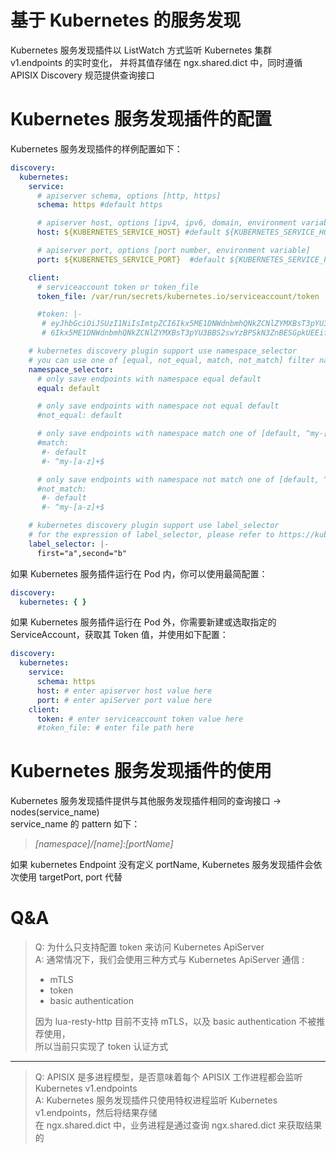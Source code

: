 <!--
#
# Licensed to the Apache Software Foundation (ASF) under one or more
# contributor license agreements.  See the NOTICE file distributed with
# this work for additional information regarding copyright ownership.
# The ASF licenses this file to You under the Apache License, Version 2.0
# (the "License"); you may not use this file except in compliance with
# the License.  You may obtain a copy of the License at
#
#     http://www.apache.org/licenses/LICENSE-2.0
#
# Unless required by applicable law or agreed to in writing, software
# distributed under the License is distributed on an "AS IS" BASIS,
# WITHOUT WARRANTIES OR CONDITIONS OF ANY KIND, either express or implied.
# See the License for the specific language governing permissions and
# limitations under the License.
#
-->

# 基于 Kubernetes 的服务发现

Kubernetes 服务发现插件以 ListWatch 方式监听 Kubernetes 集群 v1.endpoints 的实时变化，
并将其值存储在 ngx.shared.dict 中，同时遵循 APISIX Discovery 规范提供查询接口

# Kubernetes 服务发现插件的配置

Kubernetes 服务发现插件的样例配置如下：

```yaml
discovery:
  kubernetes:
    service:
      # apiserver schema, options [http, https]
      schema: https #default https

      # apiserver host, options [ipv4, ipv6, domain, environment variable]
      host: ${KUBERNETES_SERVICE_HOST} #default ${KUBERNETES_SERVICE_HOST}

      # apiserver port, options [port number, environment variable]
      port: ${KUBERNETES_SERVICE_PORT}  #default ${KUBERNETES_SERVICE_PORT}

    client:
      # serviceaccount token or token_file
      token_file: /var/run/secrets/kubernetes.io/serviceaccount/token

      #token: |-
       # eyJhbGciOiJSUzI1NiIsImtpZCI6Ikx5ME1DNWdnbmhQNkZCNlZYMXBsT3pYU3BBS2swYzBPSkN3ZnBESGpkUEEif
       # 6Ikx5ME1DNWdnbmhQNkZCNlZYMXBsT3pYU3BBS2swYzBPSkN3ZnBESGpkUEEifeyJhbGciOiJSUzI1NiIsImtpZCI

    # kubernetes discovery plugin support use namespace_selector
    # you can use one of [equal, not_equal, match, not_match] filter namespace
    namespace_selector:
      # only save endpoints with namespace equal default
      equal: default

      # only save endpoints with namespace not equal default
      #not_equal: default

      # only save endpoints with namespace match one of [default, ^my-[a-z]+$]
      #match:
       #- default
       #- ^my-[a-z]+$

      # only save endpoints with namespace not match one of [default, ^my-[a-z]+$]
      #not_match:
       #- default
       #- ^my-[a-z]+$

    # kubernetes discovery plugin support use label_selector
    # for the expression of label_selector, please refer to https://kubernetes.io/docs/concepts/overview/working-with-objects/labels
    label_selector: |-
      first="a",second="b"
```

如果 Kubernetes 服务插件运行在 Pod 内，你可以使用最简配置：

```yaml
discovery:
  kubernetes: { }
```

如果 Kubernetes 服务插件运行在 Pod 外，你需要新建或选取指定的 ServiceAccount，获取其 Token 值，并使用如下配置：

```yaml
discovery:
  kubernetes:
    service:
      schema: https
      host: # enter apiserver host value here
      port: # enter apiServer port value here
    client:
      token: # enter serviceaccount token value here
      #token_file: # enter file path here
```

# Kubernetes 服务发现插件的使用

Kubernetes 服务发现插件提供与其他服务发现插件相同的查询接口 -> nodes(service_name) \
service_name 的 pattern 如下：
> _[namespace]/[name]:[portName]_

如果 kubernetes Endpoint 没有定义 portName, Kubernetes 服务发现插件会依次使用 targetPort, port 代替

# Q&A

> Q: 为什么只支持配置 token 来访问 Kubernetes ApiServer \
> A: 通常情况下，我们会使用三种方式与 Kubernetes ApiServer 通信 :
>
>+ mTLS
>+ token
>+ basic authentication
>
> 因为 lua-resty-http 目前不支持 mTLS，以及 basic authentication 不被推荐使用，\
> 所以当前只实现了 token 认证方式

-------

> Q: APISIX 是多进程模型，是否意味着每个 APISIX 工作进程都会监听 Kubernetes v1.endpoints \
> A: Kubernetes 服务发现插件只使用特权进程监听 Kubernetes v1.endpoints，然后将结果存储\
> 在 ngx.shared.dict 中，业务进程是通过查询 ngx.shared.dict 来获取结果的
